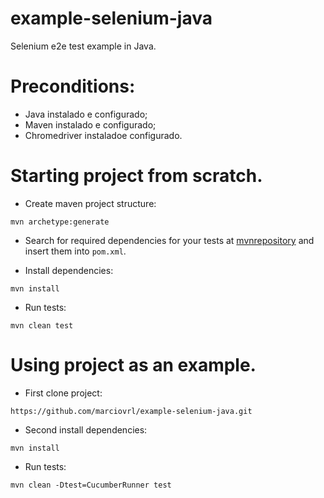 # example-selenium-java

Selenium e2e test example in Java.

# Preconditions:

- Java instalado e configurado;
- Maven instalado e configurado;
- Chromedriver instaladoe configurado.

# Starting project from scratch.

- Create maven project structure:

```
mvn archetype:generate
```

- Search for required dependencies for your tests at [mvnrepository](https://mvnrepository.com/) and insert them into `pom.xml`.

- Install dependencies:

```
mvn install
```

- Run tests:

```
mvn clean test
```

# Using project as an example.

- First clone project:

```
https://github.com/marciovrl/example-selenium-java.git
```

- Second install dependencies:

```
mvn install
```

- Run tests:

```
mvn clean -Dtest=CucumberRunner test
```
